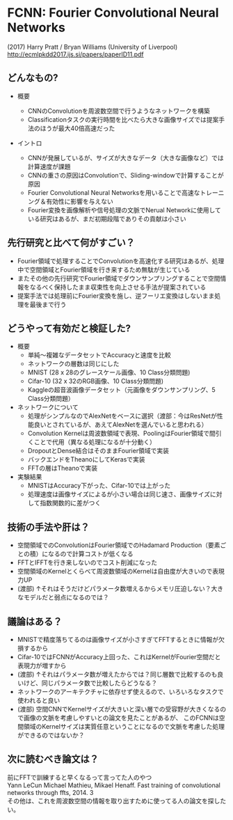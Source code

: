 
# FCNN: Fourier Convolutional Neural Networks
(2017) Harry Pratt / Bryan Williams (University of Liverpool)  
http://ecmlpkdd2017.ijs.si/papers/paperID11.pdf

## どんなもの?
- 概要
  - CNNのConvolutionを周波数空間で行うようなネットワークを構築
  - Classificationタスクの実行時間を比べたら大きな画像サイズでは提案手法のほうが最大40倍高速だった

- イントロ
  - CNNが発展しているが、サイズが大きなデータ（大きな画像など）では計算速度が課題  
  - CNNの重さの原因はConvolutionで、Sliding-windowで計算することが原因
  - Fourier Convolutional Neural Networksを用いることで高速なトレーニング＆有効性に影響を与えない
  - Fourier変換を画像解析や信号処理の文脈でNerual Networkに使用している研究はあるが、まだ初期段階でありその貢献は小さい

## 先行研究と比べて何がすごい？
- Fourier領域で処理することでConvolutionを高速化する研究はあるが、処理中で空間領域とFourier領域を行き来するため無駄が生じている
- またその他の先行研究でFourier領域でダウンサンプリングすることで空間情報をなるべく保持したまま収束性を向上させる手法が提案されている
- 提案手法では処理前にFourier変換を施し、逆フーリエ変換はしないまま処理を最後まで行う


## どうやって有効だと検証した?
- 概要
  - 単純〜複雑なデータセットでAccuracyと速度を比較
  - ネットワークの層数は同じにした
  - MNIST (28 x 28のグレースケール画像、10 Class分類問題)
  - Cifar-10 (32 x 32のRGB画像、10 Class分類問題)
  - Kaggleの超音波画像データセット（元画像をダウンサンプリング、5 Class分類問題）
- ネットワークについて
  - 処理がシンプルなのでAlexNetをベースに選択（渡部：今はResNetが性能良いとされているが、あえてAlexNetを選んでいると思われる）
  - Convolution Kernelは周波数領域で表現、PoolingはFourier領域で間引くことで代用（異なる処理になるが十分動く）
  - DropoutとDense結合はそのままFourier領域で実装
  - バックエンドをTheanoにしてKerasで実装
  - FFTの層はTheanoで実装
- 実験結果
  - MNISTはAccuracy下がった、Cifar-10では上がった
  - 処理速度は画像サイズによるが小さい場合は同じ速さ、画像サイズに対して指数関数的に差がつく



## 技術の手法や肝は？
- 空間領域でのConvolutionはFourier領域でのHadamard Production（要素ごとの積）になるので計算コストが低くなる
- FFTとIFFTを行き来しないのでコスト削減になった
- 空間領域のKernelとくらべて周波数領域のKernelは自由度が大きいので表現力UP
- (渡部) ↑それはそうだけどパラメータ数増えるからメモリ圧迫しない？大きなモデルだと弱点になるのでは？


## 議論はある？
- MNISTで精度落ちてるのは画像サイズが小さすぎてFFTするときに情報が欠損するから
- Cifar-10ではFCNNがAccuracy上回った、これはKernelがFourier空間だと表現力が増すから
- (渡部) ↑それはパラメータ数が増えたからでは？同じ層数で比較するのも良いけど、同じパラメータ数で比較したらどうなる？
- ネットワークのアーキテクチャに依存せず使えるので、いろいろなタスクで使われると良い
- (渡部) 空間CNNでKernelサイズが大きいと深い層での受容野が大きくなるので画像の文脈を考慮しやすいとの論文を見たことがあるが、
このFCNNは空間領域のKernelサイズは実質任意ということになるので文脈を考慮した処理ができるのではないか？

## 次に読むべき論文は？
前にFFTで訓練すると早くなるって言ってた人のやつ  
Yann LeCun Michael Mathieu, Mikael Henaff. Fast training of convolutional networks
 through ffts, 2014. 3  
その他は、これを周波数空間の情報を取り出すために使ってる人の論文を探したい。




















